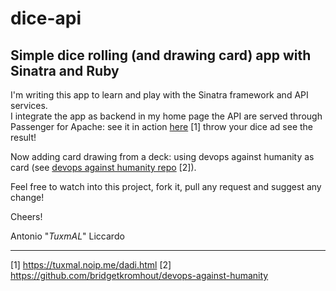 # dice-api

## Simple dice rolling (and drawing card) app with Sinatra and Ruby ##

I'm writing this app to learn and play with the Sinatra framework and API services.  
I integrate the app as backend in my home page the API are served through Passenger for Apache: see it in action [here](https://tuxmal.noip.me/dadi.html) [1] throw your dice ad see the result!

Now adding card drawing from a deck: using devops against humanity as card (see [devops against humanity repo](https://github.com/bridgetkromhout/devops-against-humanity) [2]).

Feel free to watch into this project, fork it, pull any request and suggest any change!

Cheers!

Antonio "_TuxmAL_" Liccardo

---
[1] https://tuxmal.noip.me/dadi.html
[2] https://github.com/bridgetkromhout/devops-against-humanity
